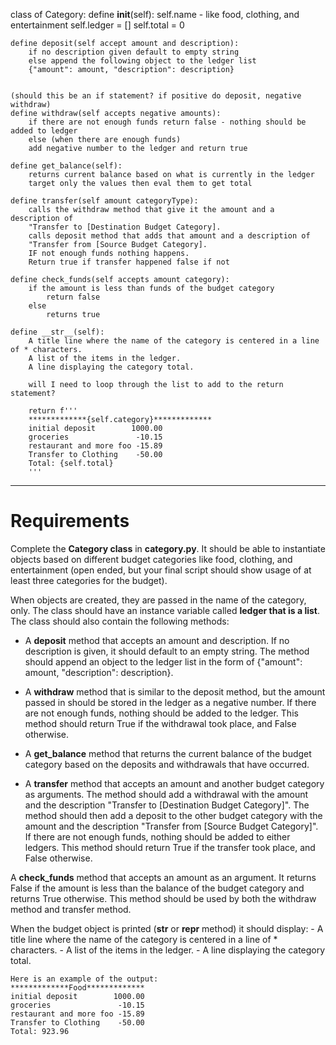 class of Category:
    define __init__(self):
        self.name - like food, clothing, and entertainment
        self.ledger = []
        self.total = 0

    define deposit(self accept amount and description):
        if no description given default to empty string
        else append the following object to the ledger list
        {"amount": amount, "description": description}


    (should this be an if statement? if positive do deposit, negative withdraw)
    define withdraw(self accepts negative amounts):
        if there are not enough funds return false - nothing should be added to ledger
        else (when there are enough funds)
        add negative number to the ledger and return true

    define get_balance(self):
        returns current balance based on what is currently in the ledger
        target only the values then eval them to get total
       
    define transfer(self amount categoryType):
        calls the withdraw method that give it the amount and a description of 
        "Transfer to [Destination Budget Category]. 
        calls deposit method that adds that amount and a description of 
        "Transfer from [Source Budget Category].
        IF not enough funds nothing happens.
        Return true if transfer happened false if not
       
    define check_funds(self accepts amount category):
        if the amount is less than funds of the budget category
            return false
        else
            returns true

    define __str__(self):
        A title line where the name of the category is centered in a line of * characters.
        A list of the items in the ledger. 
        A line displaying the category total.

        will I need to loop through the list to add to the return statement?

        return f'''
        *************{self.category}*************
        initial deposit        1000.00
        groceries               -10.15
        restaurant and more foo -15.89
        Transfer to Clothing    -50.00
        Total: {self.total}
        '''
-----------------------------------------------------

# Requirements

Complete the **Category class** in **category.py**. It should be able to instantiate objects based on different budget categories like food, clothing, and entertainment (open ended, but your final script should show usage of at least three categories for the budget). 

When objects are created, they are passed in the name of the category, only. The class should have an instance variable called **ledger that is a list**. The class should also contain the following methods:
 - A **deposit** method that accepts an amount and description. If no description is given, it should default to an empty string. The method should append an object to the ledger list in the form of {"amount": amount, "description": description}.

 - A **withdraw** method that is similar to the deposit method, but the amount passed in should be stored in the ledger as a negative number. If there are not enough funds, nothing should be added to the ledger. This method should return True if the withdrawal took place, and False otherwise.

 - A **get_balance** method that returns the current balance of the budget category based on the deposits and withdrawals that have occurred.

 - A **transfer** method that accepts an amount and another budget category as arguments. The method should add a withdrawal with the amount and the description "Transfer to [Destination Budget Category]". The method should then add a deposit to the other budget category with the amount and the description "Transfer from [Source Budget Category]". If there are not enough funds, nothing should be added to either ledgers. This method should return True if the transfer took place, and False otherwise.

A **check_funds** method that accepts an amount as an argument. It returns False if the amount is less than the balance of the budget category and returns True otherwise. This method should be used by both the withdraw method and transfer method.

When the budget object is printed (__str__ or __repr__ method) it should display:
    - A title line where the name of the category is centered in a line of * characters.
    - A list of the items in the ledger. 
    - A line displaying the category total.
    
    Here is an example of the output:
    *************Food*************
    initial deposit        1000.00
    groceries               -10.15
    restaurant and more foo -15.89
    Transfer to Clothing    -50.00
    Total: 923.96





       